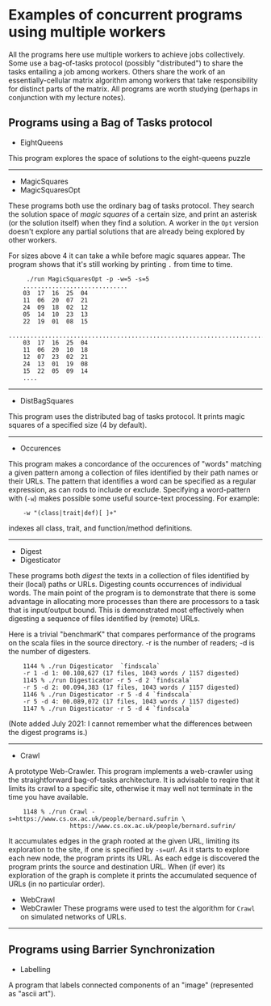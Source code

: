 # Examples of concurrent programs using multiple workers

All the programs here use multiple workers to achieve jobs collectively.
Some use a bag-of-tasks protocol (possibly "distributed") to share 
the tasks entailing a job among workers. Others share the work of
an essentially-cellular matrix algorithm among workers that take responsibility
for distinct parts of the matrix. All programs are worth studying (perhaps in 
conjunction with my lecture notes).

## Programs using a Bag of Tasks protocol

- EightQueens

This program explores the space of solutions to the eight-queens 
puzzle


---

- MagicSquares
- MagicSquaresOpt
   
These programs both use the ordinary bag of tasks protocol.
They search the solution space of *magic squares* of a certain size,
and print an asterisk (or the solution itself) when they find a
solution. A worker in the `Opt` version doesn't explore any partial
solutions that are already being explored by other workers.

For sizes above 4 it can take a while before magic squares appear. The program shows that it's
still working by printing `.` from time to time.

         ./run MagicSquaresOpt -p -w=5 -s=5
        .............................
        03  17  16  25  04
        11  06  20  07  21
        24  09  18  02  12
        05  14  10  23  13
        22  19  01  08  15
        .......................................................................
        03  17  16  25  04
        11  06  20  10  18
        12  07  23  02  21
        24  13  01  19  08
        15  22  05  09  14
        ....
 
---

- DistBagSquares 

This program uses the distributed bag of tasks protocol. It prints magic
squares of a specified size (4 by default). 

---

- Occurences

This program makes a concordance of the occurences of "words"
matching a given pattern among a collection of files identified by
their path names or their URLs. The pattern that identifies a word
can be specified as a regular expression, as can rods to include
or exclude. Specifying a word-pattern with (`-w`) makes possible some
useful source-text processing. For example:  

        -w "(class|trait|def)[ ]+" 
        
indexes all class, trait, and function/method definitions.

---

- Digest
- Digesticator
  
These programs both *digest*  the texts in a collection of files
identified by their (local) paths or URLs.  Digesting  counts
occurrences of individual words. The main point of the program is
to demonstrate that there is some advantage in allocating more
processes than there are processors to a task that is input/output
bound. This is demonstrated most effectively when digesting a
sequence of files identified by (remote) URLs.
  
  
Here is a trivial "benchmarK" that compares performance 
of the programs on the scala files in the source
directory. -r is the number of readers; -d is the number of
digesters.

        1144 % ./run Digesticator  `findscala`
        -r 1 -d 1: 00.108,627 (17 files, 1043 words / 1157 digested)
        1145 % ./run Digesticator -r 5 -d 2 `findscala`
        -r 5 -d 2: 00.094,383 (17 files, 1043 words / 1157 digested)
        1146 % ./run Digesticator -r 5 -d 4 `findscala`
        -r 5 -d 4: 00.089,072 (17 files, 1043 words / 1157 digested)
        1147 % ./run Digesticator -r 5 -d 4 `findscala`
    
    
(Note added July 2021: I cannot remember what the differences between the digest programs is.)

---

- Crawl 

A prototype Web-Crawler. This program implements a web-crawler using
the straightforward bag-of-tasks architecture. It is advisable to
reqire that it limits its crawl to a specific site, otherwise it
may well not terminate in the time you have available.

        1148 % ./run Crawl -s=https://www.cs.ox.ac.uk/people/bernard.sufrin \
                     https://www.cs.ox.ac.uk/people/bernard.sufrin/

It accumulates edges in the graph rooted at the given URL, limiting
its exploration to the site, if one is specified by `-s=`*url*. As
it starts to explore each new node, the program prints its URL. As
each edge is discovered the program prints the source and destination
URL.  When (if ever) its exploration of the graph is complete it
prints the accumulated sequence of URLs (in no particular order).

- WebCrawl
- WebCrawler
These programs were used to test the algorithm for `Crawl` on simulated
networks of URLs. 

---

## Programs using Barrier Synchronization

- Labelling

A program that labels connected components of an "image" (represented as "ascii art").


    
    
